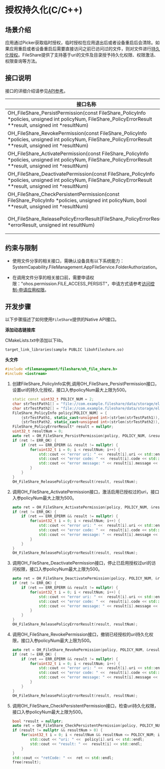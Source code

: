 # 授权持久化(C/C++)

## 场景介绍

应用通过Picker获取临时授权，临时授权在应用退出后或者设备重启后会清除。如果应用重启或者设备重启后需要直接访问之前已访问过的文件，则对文件进行[持久化授权](file-persistPermission.md#场景介绍)。FileShare提供了支持基于uri的文件及目录授予持久化权限、权限激活、权限查询等方法。

## 接口说明

接口的详细介绍请参见[API参考](../reference/apis-core-file-kit/capi-oh-file-share-h.md)。

| 接口名称 | 描述 |
| -------- | -------- |
| OH_FileShare_PersistPermission(const FileShare_PolicyInfo *policies, unsigned int policyNum, FileShare_PolicyErrorResult **result, unsigned int *resultNum) | 对所选择的多个文件或目录uri持久化授权。 |
| OH_FileShare_RevokePermission(const FileShare_PolicyInfo *policies, unsigned int policyNum, FileShare_PolicyErrorResult **result, unsigned int *resultNum) | 对所选择的多个文件或目录uri取消持久化授权。 |
| OH_FileShare_ActivatePermission(const FileShare_PolicyInfo *policies, unsigned int policyNum, FileShare_PolicyErrorResult **result, unsigned int *resultNum) | 使能多个已经永久授权过的文件或目录uri。 |
| OH_FileShare_DeactivatePermission(const FileShare_PolicyInfo *policies, unsigned int policyNum, FileShare_PolicyErrorResult **result, unsigned int *resultNum) | 取消使能授权过的多个文件或目录uri。 |
| OH_FileShare_CheckPersistentPermission(const FileShare_PolicyInfo *policies, unsigned int policyNum, bool **result, unsigned int *resultNum) | 校验所选择的多个文件或目录uri的持久化权限结果。 |
| OH_FileShare_ReleasePolicyErrorResult(FileShare_PolicyErrorResult *errorResult, unsigned int resultNum) | 释放FileShare_PolicyErrorResult内存。 |

## 约束与限制

- 使用文件分享的相关接口，需确认设备具有以下系统能力：SystemCapability.FileManagement.AppFileService.FolderAuthorization。

- 在调用文件分享的相关接口前，需要申请权限："ohos.permission.FILE_ACCESS_PERSIST"，申请方式请参考[访问控制-申请应用权限](../security/AccessToken/determine-application-mode.md)。

## 开发步骤

以下步骤描述了如何使用`FileShare`提供的Native API接口。

**添加动态链接库**

CMakeLists.txt中添加以下lib。

```txt
target_link_libraries(sample PUBLIC libohfileshare.so)
```

**头文件**

```c++
#include <filemanagement/fileshare/oh_file_share.h>
#include <iostream>
```
1. 创建FileShare_PolicyInfo实例,调用OH_FileShare_PersistPermission接口，设置uri的持久化授权，接口入参policyNum最大上限为500。
    ```c++
    static const uint32_t POLICY_NUM = 2;
    char strTestPath1[] = "file://com.example.fileshare/data/storage/el2/base/files/test1.txt";
    char strTestPath2[] = "file://com.example.fileshare/data/storage/el2/base/files/test2.txt";
    FileShare_PolicyInfo policy[POLICY_NUM] = {
        {strTestPath1, static_cast<unsigned int>(strlen(strTestPath1)), FileShare_OperationMode::READ_MODE},
        {strTestPath2, static_cast<unsigned int>(strlen(strTestPath2)), FileShare_OperationMode::WRITE_MODE}};
    FileShare_PolicyErrorResult* result = nullptr;
    uint32_t resultNum = 0;
    auto ret = OH_FileShare_PersistPermission(policy, POLICY_NUM, &result, &resultNum);
    if (ret != ERR_OK) {
        if (ret == ERR_EPERM && result != nullptr) {
            for(uint32_t i = 0; i < resultNum; i++) {
                std::cout << "error uri: " <<  result[i].uri << std::endl;
                std::cout << "error code: " <<  result[i].code << std::endl;
                std::cout << "error message: " << result[i].message << std::endl;
            }
        }
    }
    OH_FileShare_ReleasePolicyErrorResult(result, resultNum);
    ```
2. 调用OH_FileShare_ActivatePermission接口，激活启用已授权过的uri，接口入参policyNum最大上限为500。
    ```c++
    auto ret = OH_FileShare_ActivatePermission(policy, POLICY_NUM, &result, &resultNum);
    if (ret != ERR_OK) {
        if (ret == ERR_EPERM && result != nullptr) {
            for(uint32_t i = 0; i < resultNum; i++) {
                std::cout << "error uri: " <<  result[i].uri << std::endl;
                std::cout << "error code: " <<  result[i].code << std::endl;
                std::cout << "error message: " << result[i].message << std::endl;
            }
        }
    }
    OH_FileShare_ReleasePolicyErrorResult(result, resultNum);
    ```
3. 调用OH_FileShare_DeactivatePermission接口，停止已启用授权过uri的访问权限，接口入参policyNum最大上限为500。
    ```c++
    auto ret = OH_FileShare_DeactivatePermission(policy, POLICY_NUM, &result, &resultNum);
    if (ret != ERR_OK) {
        if (ret == ERR_EPERM && result != nullptr) {
            for(uint32_t i = 0; i < resultNum; i++) {
                std::cout << "error uri: " <<  result[i].uri << std::endl;
                std::cout << "error code: " <<  result[i].code << std::endl;
                std::cout << "error message: " << result[i].message << std::endl;
            }
        }
    }
    OH_FileShare_ReleasePolicyErrorResult(result, resultNum);
    ```
4. 调用OH_FileShare_RevokePermission接口，撤销已经授权的uri持久化权限，接口入参policyNum最大上限为500。
    ```c++
    auto ret = OH_FileShare_RevokePermission(policy, POLICY_NUM, &result, &resultNum);
    if (ret != ERR_OK) {
        if (ret == ERR_EPERM && result != nullptr) {
            for(uint32_t i = 0; i < resultNum; i++) {
                std::cout << "error uri: " <<  result[i].uri << std::endl;
                std::cout << "error code: " <<  result[i].code << std::endl;
                std::cout << "error message: " << result[i].message << std::endl;
            }
        }
    }
    OH_FileShare_ReleasePolicyErrorResult(result, resultNum);
    ```
5. 调用OH_FileShare_CheckPersistentPermission接口，检查uri持久化权限，接口入参policyNum最大上限为500。
    ```c++
    bool *result = nullptr;
    auto ret = OH_FileShare_CheckPersistentPermission(policy, POLICY_NUM, &result, &resultNum);
    if (result != nullptr && resultNum > 0) {
        for(uint32_t i = 0; i < resultNum && resultNum <= POLICY_NUM; i++) {
            std::cout << "uri: " <<  policy[i].uri << std::endl;
            std::cout << "result: " <<  result[i] << std::endl;
        }
    }
    std::cout << "retCode: " <<  ret << std::endl;
    free(result);
    ```